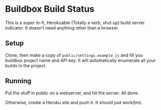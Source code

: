 # Buildbox Build Status

This is a super lo-fi, Herokuable (Totally a verb, shut up) build server indicator. It doesn't need anything other than a browser.

## Setup

Clone, then make a copy of ```public/settings.example.js``` and fill you buildbox project name and API key. It will automatically enumerate all your builds in the project.

## Running

Put the stuff in public on a webserver, and hit the server. All done.

Otherwise, create a Heroku site and push it. It should just work(tm).
